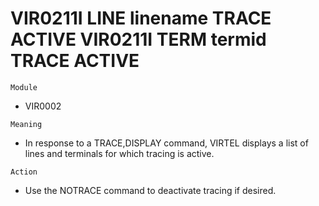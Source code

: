 # VIR0211I LINE linename TRACE ACTIVE VIR0211I TERM termid TRACE ACTIVE

`Module`
- VIR0002

`Meaning`
- In response to a TRACE,DISPLAY command, VIRTEL displays a list of lines and terminals for which tracing is active.

`Action`
- Use the NOTRACE command to deactivate tracing if desired.
